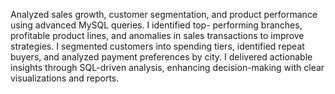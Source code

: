Analyzed sales growth, customer segmentation, and product
performance using advanced MySQL queries. I identified top-
performing branches, profitable product lines, and anomalies in
sales transactions to improve strategies. I segmented customers
into spending tiers, identified repeat buyers, and analyzed
payment preferences by city. I delivered actionable insights
through SQL-driven analysis, enhancing decision-making with
clear visualizations and reports.
